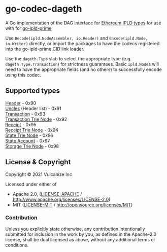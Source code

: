 # go-codec-dageth
A Go implementation of the DAG interface for [Ethereum IPLD types](https://github.com/ipld/ipld/tree/master/specs/codecs/dag-eth) for use with for [go-ipld-prime](https://github.com/ipld/go-ipld-prime/)

Use `Decode(ipld.NodeAssembler, io.Reader)` and `Encode(ipld.Node, io.Writer)` directly, or import the packages to have the codecs registered into the go-ipld-prime CID link loader.

Use the `dageth.Type` slab to select the appropriate type (e.g. `dageth.Type.Transaction`) for strictness guarantees.
Basic `ipld.Node`s will need to have the appropriate fields (and no others) to successfully encode using this codec.

## Supported types
[Header](./header) - 0x90  
[Uncles](./uncles) (Header list) - 0x91  
[Transaction](./tx) - 0x93  
[Transaction Trie Node](./tx_trie) - 0x92  
[Receipt](./rct) - 0x95  
[Receipt Trie Node](./rct_trie) - 0x94  
[State Trie Node](./state_trie) - 0x96  
[State Account](./state_account) - 0x97  
[Storage Trie Node](./storage_trie) - 0x98  

## License & Copyright

Copyright &copy; 2021 Vulcanize Inc

Licensed under either of

* Apache 2.0, ([LICENSE-APACHE](LICENSE-APACHE) / http://www.apache.org/licenses/LICENSE-2.0)
* MIT ([LICENSE-MIT](LICENSE-MIT) / http://opensource.org/licenses/MIT)

### Contribution

Unless you explicitly state otherwise, any contribution intentionally submitted for inclusion in the work by you, as defined in the Apache-2.0 license, shall be dual licensed as above, without any additional terms or conditions.
